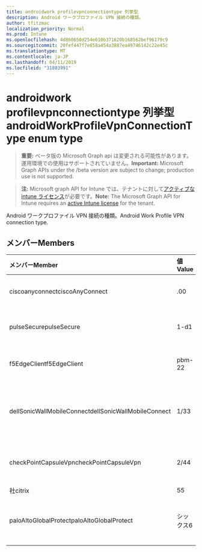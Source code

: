 ```yaml
---
title: androidwork profilevpnconnectiontype 列挙型
description: Android ワークプロファイル VPN 接続の種類。
author: tfitzmac
localization_priority: Normal
ms.prod: Intune
ms.openlocfilehash: 4d860650d254e610b371620b168562bef96179c9
ms.sourcegitcommit: 20fef447f7e658a454a3887ea49746142c22e45c
ms.translationtype: MT
ms.contentlocale: ja-JP
ms.lasthandoff: 04/11/2019
ms.locfileid: "31803991"
---
```

# <a name="androidworkprofilevpnconnectiontype-enum-type"></a><span data-ttu-id="39dc9-103">androidwork profilevpnconnectiontype 列挙型</span><span class="sxs-lookup"><span data-stu-id="39dc9-103">androidWorkProfileVpnConnectionType enum type</span></span>

> <span data-ttu-id="39dc9-104">**重要:** ベータ版の Microsoft Graph api は変更される可能性があります。運用環境での使用はサポートされていません。</span><span class="sxs-lookup"><span data-stu-id="39dc9-104">**Important:** Microsoft Graph APIs under the /beta version are subject to change; production use is not supported.</span></span>

> <span data-ttu-id="39dc9-105">**注:** Microsoft graph API for Intune では、テナントに対して[アクティブな intune ライセンス](https://go.microsoft.com/fwlink/?linkid=839381)が必要です。</span><span class="sxs-lookup"><span data-stu-id="39dc9-105">**Note:** The Microsoft Graph API for Intune requires an [active Intune license](https://go.microsoft.com/fwlink/?linkid=839381) for the tenant.</span></span>

<span data-ttu-id="39dc9-106">Android ワークプロファイル VPN 接続の種類。</span><span class="sxs-lookup"><span data-stu-id="39dc9-106">Android Work Profile VPN connection type.</span></span>

## <a name="members"></a><span data-ttu-id="39dc9-107">メンバー</span><span class="sxs-lookup"><span data-stu-id="39dc9-107">Members</span></span>
|<span data-ttu-id="39dc9-108">メンバー</span><span class="sxs-lookup"><span data-stu-id="39dc9-108">Member</span></span>|<span data-ttu-id="39dc9-109">値</span><span class="sxs-lookup"><span data-stu-id="39dc9-109">Value</span></span>|<span data-ttu-id="39dc9-110">説明</span><span class="sxs-lookup"><span data-stu-id="39dc9-110">Description</span></span>|
|:---|:---|:---|
|<span data-ttu-id="39dc9-111">ciscoanyconnect</span><span class="sxs-lookup"><span data-stu-id="39dc9-111">ciscoAnyConnect</span></span>|<span data-ttu-id="39dc9-112">.0</span><span class="sxs-lookup"><span data-stu-id="39dc9-112">0</span></span>|<span data-ttu-id="39dc9-113">Cisco anyconnect。</span><span class="sxs-lookup"><span data-stu-id="39dc9-113">Cisco AnyConnect.</span></span>|
|<span data-ttu-id="39dc9-114">pulseSecure</span><span class="sxs-lookup"><span data-stu-id="39dc9-114">pulseSecure</span></span>|<span data-ttu-id="39dc9-115">1-d</span><span class="sxs-lookup"><span data-stu-id="39dc9-115">1</span></span>|<span data-ttu-id="39dc9-116">パルスがセキュリティで保護されています。</span><span class="sxs-lookup"><span data-stu-id="39dc9-116">Pulse Secure.</span></span>|
|<span data-ttu-id="39dc9-117">f5EdgeClient</span><span class="sxs-lookup"><span data-stu-id="39dc9-117">f5EdgeClient</span></span>|<span data-ttu-id="39dc9-118">pbm-2</span><span class="sxs-lookup"><span data-stu-id="39dc9-118">2</span></span>|<span data-ttu-id="39dc9-119">F5 キーを押したエッジクライアント。</span><span class="sxs-lookup"><span data-stu-id="39dc9-119">F5 Edge Client.</span></span>|
|<span data-ttu-id="39dc9-120">dellSonicWallMobileConnect</span><span class="sxs-lookup"><span data-stu-id="39dc9-120">dellSonicWallMobileConnect</span></span>|<span data-ttu-id="39dc9-121">1/3</span><span class="sxs-lookup"><span data-stu-id="39dc9-121">3</span></span>|<span data-ttu-id="39dc9-122">Dell SonicWALL モバイル接続。</span><span class="sxs-lookup"><span data-stu-id="39dc9-122">Dell SonicWALL Mobile Connection.</span></span>|
|<span data-ttu-id="39dc9-123">checkPointCapsuleVpn</span><span class="sxs-lookup"><span data-stu-id="39dc9-123">checkPointCapsuleVpn</span></span>|<span data-ttu-id="39dc9-124">2/4</span><span class="sxs-lookup"><span data-stu-id="39dc9-124">4</span></span>|<span data-ttu-id="39dc9-125">[カプセル接続] VPN をチェックします。</span><span class="sxs-lookup"><span data-stu-id="39dc9-125">Check Point Capsule VPN.</span></span>|
|<span data-ttu-id="39dc9-126">社</span><span class="sxs-lookup"><span data-stu-id="39dc9-126">citrix</span></span>|<span data-ttu-id="39dc9-127">5</span><span class="sxs-lookup"><span data-stu-id="39dc9-127">5</span></span>|<span data-ttu-id="39dc9-128">社</span><span class="sxs-lookup"><span data-stu-id="39dc9-128">Citrix</span></span>|
|<span data-ttu-id="39dc9-129">paloAltoGlobalProtect</span><span class="sxs-lookup"><span data-stu-id="39dc9-129">paloAltoGlobalProtect</span></span>|<span data-ttu-id="39dc9-130">シックス</span><span class="sxs-lookup"><span data-stu-id="39dc9-130">6</span></span>|<span data-ttu-id="39dc9-131">Palo Alto Networks globalprotect。</span><span class="sxs-lookup"><span data-stu-id="39dc9-131">Palo Alto Networks GlobalProtect.</span></span>|






